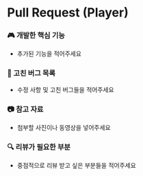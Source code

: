 # Pull Request (Player)
### 🎮 개발한 핵심 기능
- 추가된 기능을 적어주세요

### 🐛 고친 버그 목록
- 수정 사항 및 고친 버그들을 적어주세요

### 📷 참고 자료
- 첨부할 사진이나 동영상을 넣어주세요

### 🔍 리뷰가 필요한 부분
- 중점적으로 리뷰 받고 싶은 부분들을 적어주세요
